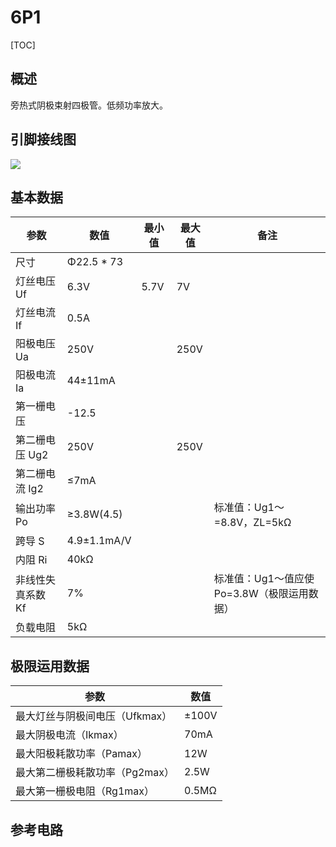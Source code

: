 # 6P1

[TOC]

## 概述

旁热式阴极束射四极管。低频功率放大。

## 引脚接线图

![](../../../../../Image/6/6p1.png)



## 基本数据

| 参数           | 数值          | 最小值       | 最大值       | 备注      |
|----------------|---------------|---------------|---------------|---------------|
| 尺寸		 | Φ22.5 * 73    |     |     |     |
| 灯丝电压 Uf   | 6.3V          | 5.7V      | 7V        |           |
| 灯丝电流 If   | 0.5A          |           |           |           |
| 阳极电压 Ua    | 250V          |           | 250V      |           |
| 阳极电流 Ia    | 44±11mA    |     |     |      |
| 第一栅电压     | -12.5         |          |          |          |
| 第二栅电压 Ug2 | 250V          |           | 250V      |           |
| 第二栅电流 Ig2 | ≤7mA       |        |        |         |
| 输出功率 Po    | ≥3.8W(4.5)  |   |   | 标准值：Ug1～=8.8V，ZL=5kΩ |
| 跨导 S         | 4.9±1.1mA/V |  |  |  |
| 内阻 Ri        | 40kΩ          |           |           |           |
| 非线性失真系数 Kf | 7%            |             |             | 标准值：Ug1～值应使Po=3.8W（极限运用数据） |
| 负载电阻       | 5kΩ           |            |            |            |

## 极限运用数据

| 参数                           | 数值  |
| ------------------------------ | ----- |
| 最大灯丝与阴极间电压（Ufkmax） | ±100V |
| 最大阴极电流（Ikmax）          | 70mA  |
| 最大阳极耗散功率（Pamax）      | 12Ｗ  |
| 最大第二栅极耗散功率（Pg2max） | 2.5W  |
| 最大第一栅极电阻（Rg1max）     | 0.5MΩ |

## 参考电路

